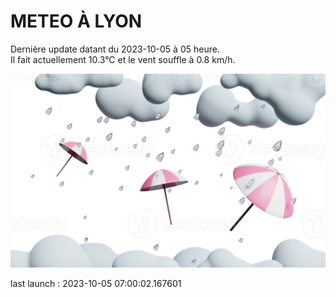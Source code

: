 # METEO À LYON

Dernière update datant du 2023-10-05 à 05 heure.  
Il fait actuellement 10.3°C et le vent souffle à 0.8 km/h.      

![](./.github/rain.png)

last launch : 2023-10-05 07:00:02.167601
